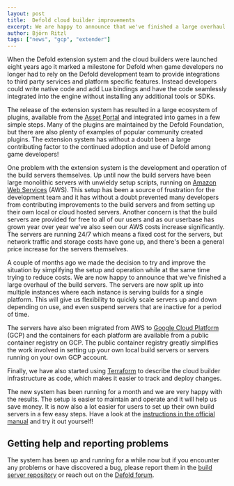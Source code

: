 ```yaml
---
layout: post
title:  Defold cloud builder improvements
excerpt: We are happy to announce that we've finished a large overhaul of the build servers to simplify development, maintenance and the setup of local build servers.
author: Björn Ritzl
tags: ["news", "gcp", "extender"]
---
```


When the Defold extension system and the cloud builders were launched eight years ago it marked a milestone for Defold when game developers no longer had to rely on the Defold development team to provide integrations to third party services and platform specific features. Instead developers could write native code and add Lua bindings and have the code seamlessly integrated into the engine without installing any additional tools or SDKs. 

The release of the extension system has resulted in a large ecosystem of plugins, available from the [Asset Portal](/assets) and integrated into games in a few simple steps. Many of the plugins are maintained by the Defold Foundation, but there are also plenty of examples of popular community created plugins. The extension system has without a doubt been a large contributing factor to the continued adoption and use of Defold among game developers!

One problem with the extension system is the development and operation of the build servers themselves. Up until now the build servers have been large monolithic servers with unwieldy setup scripts, running on [Amazon Web Services](https://aws.amazon.com/) (AWS). This setup has been a source of frustration for the development team and it has without a doubt prevented many developers from contributing improvements to the build servers and from setting up their own local or cloud hosted servers. Another concern is that the build servers are provided for free to all of our users and as our userbase has grown year over year we've also seen our AWS costs increase significantly. The servers are running 24/7 which means a fixed cost for the servers, but network traffic and storage costs have gone up, and there's been a general price increase for the servers themselves.

A couple of months ago we made the decision to try and improve the situation by simplifying the setup and operation while at the same time trying to reduce costs. We are now happy to announce that we've finished a large overhaul of the build servers. The servers are now split up into multiple instances where each instance is serving builds for a single platform. This will give us flexibility to quickly scale servers up and down depending on use, and even suspend servers that are inactive for a period of time.

The servers have also been migrated from AWS to [Google Cloud Platform](https://cloud.google.com/) (GCP) and the containers for each platform are available from a public container registry on GCP. The public container registry greatly simplifies the work involved in setting up your own local build servers or servers running on your own GCP account.

Finally, we have also started using [Terraform](https://www.terraform.io/) to describe the cloud builder infrastructure as code, which makes it easier to track and deploy changes.

The new system has been running for a month and we are very happy with the results. The setup is easier to maintain and operate and it will help us save money. It is now also a lot easier for users to set up their own build servers in a few easy steps. Have a look at the [instructions in the official manual](https://defold.com/manuals/extender-local-setup/) and try it out yourself!


## Getting help and reporting problems

The system has been up and running for a while now but if you encounter any problems or have discovered a bug, please report them in the [build server repository](https://github.com/defold/extender) or reach out on the [Defold forum](https://forum.defold.com/).
